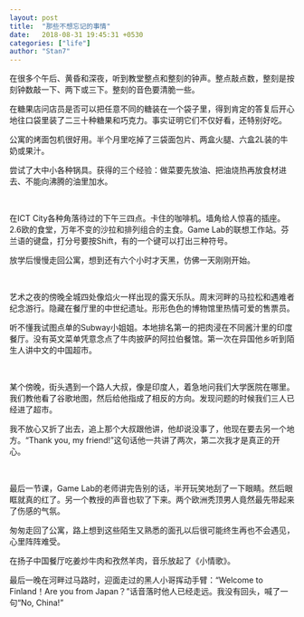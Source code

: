 ```yaml
---
layout: post
title:  "那些不想忘记的事情"
date:   2018-08-31 19:45:31 +0530
categories: ["life"]
author: "Stan7"
---
```


在很多个午后、黄昏和深夜，听到教堂整点和整刻的钟声。整点敲点数，整刻是按刻钟数敲一下、两下或三下。整刻的音色要清脆一些。


在糖果店问店员是否可以把任意不同的糖装在一个袋子里，得到肯定的答复后开心地往口袋里装了二三十种糖果和巧克力。事实证明它们不仅好看，还特别好吃。

公寓的烤面包机很好用。半个月里吃掉了三袋面包片、两盒火腿、六盒2L装的牛奶或果汁。

尝试了大中小各种锅具。获得的三个经验：做菜要先放油、把油烧热再放食材进去、不能向沸腾的油里加水。

<br>

在ICT City各种角落待过的下午三四点。卡住的咖啡机。墙角给人惊喜的插座。2.6欧的食堂，万年不变的沙拉和排列组合的主食。Game Lab的联想工作站。芬兰语的键盘，打分号要按Shift，有的一个键可以打出三种符号。

放学后慢慢走回公寓，想到还有六个小时才天黑，仿佛一天刚刚开始。

<br>

艺术之夜的傍晚全城四处像焰火一样出现的露天乐队。周末河畔的马拉松和遇难者纪念游行。隐藏在餐厅里的中世纪遗址。形形色色的博物馆里热情可爱的售票员。

听不懂我试图点单的Subway小姐姐。本地排名第一的把肉浸在不同酱汁里的印度餐厅。没有英文菜单凭意念点了牛肉披萨的阿拉伯餐馆。第一次在异国他乡听到陌生人讲中文的中国超市。

<br>

某个傍晚，街头遇到一个路人大叔，像是印度人，着急地问我们大学医院在哪里。我们教他看了谷歌地图，然后给他指成了相反的方向。发现问题的时候我们三人已经进了超市。

我不放心又折了出去，追上那个大叔跟他讲，他却说没事了，他现在要去另一个地方。“Thank you, my friend!”这句话他一共讲了两次，第二次我才是真正的开心。

<br>

最后一节课，Game Lab的老师讲完告别的话，半开玩笑地刮了一下眼睛。然后眼眶就真的红了。另一个教授的声音也软了下来。两个欧洲秃顶男人竟然最先带起来了伤感的气氛。

匆匆走回了公寓，路上想到这些陌生又熟悉的面孔以后很可能终生再也不会遇见，心里阵阵难受。

在扬子中国餐厅吃姜炒牛肉和孜然羊肉，音乐放起了《小情歌》。

最后一晚在河畔过马路时，迎面走过的黑人小哥挥动手臂：“Welcome to Finland！Are you from Japan？”话音落时他人已经走远。我没有回头，喊了一句“No, China!”
